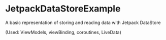 # JetpackDataStoreExample
A basic representation of storing and reading data with Jetpack DataStore

(Used: ViewModels, viewBinding, coroutines, LiveData)
